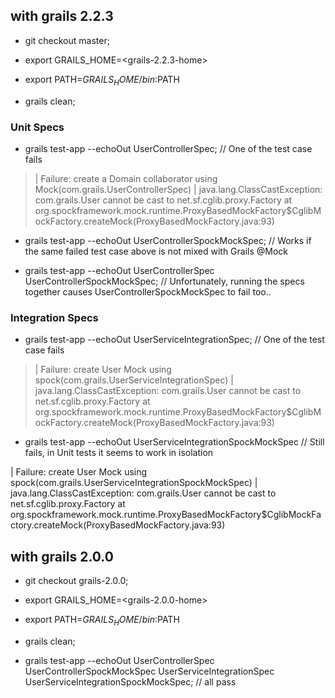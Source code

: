 
## with grails 2.2.3 ##

+ git checkout master;
+ export GRAILS_HOME=<grails-2.2.3-home>
+ export PATH=$GRAILS_HOME/bin:$PATH

+ grails clean;

### Unit Specs ###
+ grails test-app --echoOut UserControllerSpec;  // One of the test case fails

> | Failure:  create a Domain collaborator using Mock(com.grails.UserControllerSpec)
> |  java.lang.ClassCastException: com.grails.User cannot be cast to net.sf.cglib.proxy.Factory
>	at org.spockframework.mock.runtime.ProxyBasedMockFactory$CglibMockFactory.createMock(ProxyBasedMockFactory.java:93)

+ grails test-app --echoOut UserControllerSpockMockSpec; // Works if the same failed test case above is not mixed with Grails @Mock

+ grails test-app --echoOut UserControllerSpec UserControllerSpockMockSpec;  // Unfortunately, running the specs together causes UserControllerSpockMockSpec to fail too..


### Integration Specs ###

+ grails test-app --echoOut UserServiceIntegrationSpec;  // One of the test case fails

> | Failure:  create User Mock using spock(com.grails.UserServiceIntegrationSpec)
> |  java.lang.ClassCastException: com.grails.User cannot be cast to net.sf.cglib.proxy.Factory
>	at org.spockframework.mock.runtime.ProxyBasedMockFactory$CglibMockFactory.createMock(ProxyBasedMockFactory.java:93)

+ grails test-app --echoOut UserServiceIntegrationSpockMockSpec // Still fails, in Unit tests it seems to work in isolation

| Failure:  create User Mock using spock(com.grails.UserServiceIntegrationSpockMockSpec)
|  java.lang.ClassCastException: com.grails.User cannot be cast to net.sf.cglib.proxy.Factory
	at org.spockframework.mock.runtime.ProxyBasedMockFactory$CglibMockFactory.createMock(ProxyBasedMockFactory.java:93)




## with grails 2.0.0 #

+ git checkout grails-2.0.0;
+ export GRAILS_HOME=<grails-2.0.0-home>
+ export PATH=$GRAILS_HOME/bin:$PATH

+ grails clean;
+ grails test-app --echoOut UserControllerSpec UserControllerSpockMockSpec UserServiceIntegrationSpec UserServiceIntegrationSpockMockSpec; // all pass
